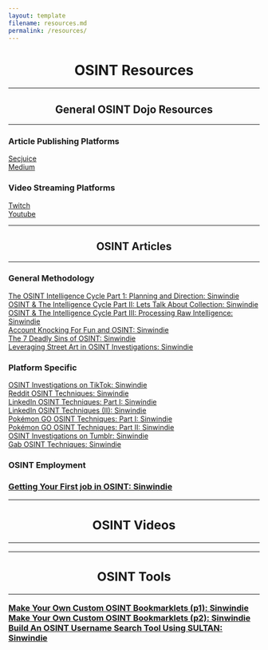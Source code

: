 ```yaml
---
layout: template
filename: resources.md
permalink: /resources/
---
```

<center><h1>OSINT Resources</h1></center>
<hr>
<center><h2>General OSINT Dojo Resources</h2></center>
<hr>

<h3>Article Publishing Platforms</h3>
<a href="https://www.secjuice.com/join-secjuice-writing-team/">Secjuice</a> <br>
<a href="https://about.medium.com/creators/">Medium</a><br>

<h3>Video Streaming Platforms</h3>
<a href="https://www.twitch.tv/">Twitch</a><br>
<a href="https://www.youtube.com">Youtube</a><br>

<hr>
<center><h2>OSINT Articles</h2></center>
<hr>

<h3>General Methodology</h3>
<a href="https://www.secjuice.com/the-osint-intelligence-cycle-part-i-planning-and-direction/">The OSINT Intelligence Cycle Part 1: Planning and Direction: Sinwindie</a><br>
<a href="https://www.secjuice.com/osint-and-the-intelligence-cycle-part-ii-collection/">OSINT & The Intelligence Cycle Part II: Lets Talk About Collection: Sinwindie</a><br>
<a href="https://www.secjuice.com/osint-the-intelligence-cycle-part-iii-processing-raw-intelligence/">OSINT & The Intelligence Cycle Part III: Processing Raw Intelligence: Sinwindie</a><br>
<a href="https://www.secjuice.com/account-recovery-osint/">Account Knocking For Fun and OSINT: Sinwindie</a><br>
<a href="https://www.secjuice.com/the-7-deadly-sins-of-osint/">The 7 Deadly Sins of OSINT: Sinwindie</a><br>
<a href="https://www.secjuice.com/street-art-in-osint-investigations/">Leveraging Street Art in OSINT Investigations: Sinwindie</a><br>

<h3>Platform Specific</h3>
<a href="https://www.secjuice.com/osint-investigations-on-tiktok/">OSINT Investigations on TikTok: Sinwindie</a><br>
<a href="https://www.secjuice.com/reddit-osint-techniques/">Reddit OSINT Techniques: Sinwindie</a><br>
<a href="https://www.secjuice.com/linkedin-osint-part-1/">LinkedIn OSINT Techniques: Part I: Sinwindie</a><br>
<a href="https://www.secjuice.com/linkedin-osint-techniques-part-ii/">LinkedIn OSINT Techniques (II): Sinwindie</a><br>
<a href="https://www.secjuice.com/pokemon-go-osint-techniques/">Pokémon GO OSINT Techniques: Part I: Sinwindie</a><br>
<a href="https://www.secjuice.com/part-2-pokemon-osint-techniques/">Pokémon GO OSINT Techniques: Part II: Sinwindie</a><br>
<a href="https://www.secjuice.com/tumblr-osint/">OSINT Investigations on Tumblr: Sinwindie</a><br>
<a href="https://www.secjuice.com/investigate-gab-users-osint/">Gab OSINT Techniques: Sinwindie</a><br>

<h3>OSINT Employment<h3>
<a href="https://www.secjuice.com/landing-your-first-job-in-osint/">Getting Your First job in OSINT: Sinwindie</a><br>

<hr>
<center><h2>OSINT Videos</h2></center>
<hr>

<hr>
<center><h2>OSINT Tools</h2></center>
<hr>
<a href="https://www.secjuice.com/osint-bookmarklet-tools/">Make Your Own Custom OSINT Bookmarklets (p1): Sinwindie</a><br>
<a href="https://www.secjuice.com/make-your-own-custom-osint-bookmarklet-tools-part-ii/">Make Your Own Custom OSINT Bookmarklets (p2): Sinwindie</a><br>
<a href="https://www.secjuice.com/osint-username-search-tool/">Build An OSINT Username Search Tool Using SULTAN: Sinwindie</a><br>
